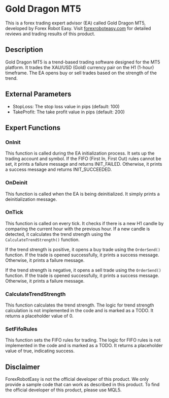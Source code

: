 # Gold Dragon MT5

This is a forex trading expert advisor (EA) called Gold Dragon MT5, developed by Forex Robot Easy. Visit [forexroboteasy.com](https://forexroboteasy.com) for detailed reviews and trading results of this product.

## Description

Gold Dragon MT5 is a trend-based trading software designed for the MT5 platform. It trades the XAU/USD (Gold) currency pair on the H1 (1-hour) timeframe. The EA opens buy or sell trades based on the strength of the trend.

## External Parameters

- StopLoss: The stop loss value in pips (default: 100)
- TakeProfit: The take profit value in pips (default: 200)

## Expert Functions

### OnInit

This function is called during the EA initialization process. It sets up the trading account and symbol. If the FIFO (First In, First Out) rules cannot be set, it prints a failure message and returns INIT_FAILED. Otherwise, it prints a success message and returns INIT_SUCCEEDED.

### OnDeinit

This function is called when the EA is being deinitialized. It simply prints a deinitialization message.

### OnTick

This function is called on every tick. It checks if there is a new H1 candle by comparing the current hour with the previous hour. If a new candle is detected, it calculates the trend strength using the `CalculateTrendStrength()` function.

If the trend strength is positive, it opens a buy trade using the `OrderSend()` function. If the trade is opened successfully, it prints a success message. Otherwise, it prints a failure message.

If the trend strength is negative, it opens a sell trade using the `OrderSend()` function. If the trade is opened successfully, it prints a success message. Otherwise, it prints a failure message.

### CalculateTrendStrength

This function calculates the trend strength. The logic for trend strength calculation is not implemented in the code and is marked as a TODO. It returns a placeholder value of 0.

### SetFifoRules

This function sets the FIFO rules for trading. The logic for FIFO rules is not implemented in the code and is marked as a TODO. It returns a placeholder value of true, indicating success.

## Disclaimer

ForexRobotEasy is not the official developer of this product. We only provide a sample code that can work as described in this product. To find the official developer of this product, please use MQL5.
